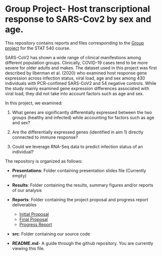 # Group Project- Host transcriptional response to SARS-Cov2 by sex and age. 

This repository contains reports and files corresponding to the [Group project](https://stat540-ubc.github.io/group_project_rubrics.html) for the STAT 540 course. 

SARS-CoV2 has shown a wide range of clinical manifestions among different population groups. Clinically, COVID-19 cases tend to be more severe for older adults and makes. The dataset used in this project was first described by liberman et al. (2020) who examined host response gene expression across infection status, viral load, age and sex among 430 individuals with PCR-confimed SARS-CoV2 and 54 negative controls. While the study mainly examined gene expression differences associated with viral load, they did not take into account factors such as age and sex. 

In this project, we examined:
1) What genes are significantly differentially expressed between the two groups (healthy and infected) while accounting for factors such as age and sex?


3) Are the differentially expressed genes (identified in aim 1) directly connected to immune response?


5) Could we leverage RNA-Seq data to predict infection status of an individual?




The repository is organized as follows: 

* **Presentations**: Folder containing presentation slides file (Currently empty)

* **Results**: Folder containing the results, summary figures and/or reports of our analysis 

* **Reports**: Folder containing the project proposal and progress report deliverables
    * [Initial Proposal](Reports/initial_project_proposal.md)
    * [Final Proposal](Reports/final_project_proposal.md)
    * [Progress Report](Reports/Progress-Report.md)
    

* **src**: Folder containing our source code

* **README.md**- A guide through the github repository. You are currently viewing this file.

